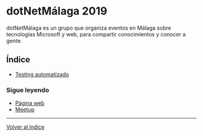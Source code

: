 # dotNetMálaga 2019

dotNetMálaga es un grupo que organiza eventos en Málaga sobre tecnologías Microsoft y web, para compartir conocimientos y conocer a gente.

## Índice

* [Testing automatizado](testautomaticos.md)

### Sigue leyendo

* [Página web](http://dotnetmalaga.es/)
* [Meetup](https://www.meetup.com/es-ES/dotnetMALAGA/)

---

[Volver al índice](../README.md)
